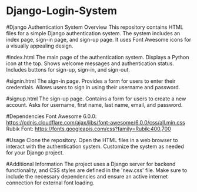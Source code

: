 # Django-Login-System

#Django Authentication System
Overview
This repository contains HTML files for a simple Django authentication system. The system includes an index page, sign-in page, and sign-up page. It uses Font Awesome icons for a visually appealing design.

#index.html
The main page of the authentication system.
Displays a Python icon at the top.
Shows welcome messages and authentication status.
Includes buttons for sign-up, sign-in, and sign-out.


#signin.html
The sign-in page.
Provides a form for users to enter their credentials.
Allows users to sign in using their username and password.


#signup.html
The sign-up page.
Contains a form for users to create a new account.
Asks for username, first name, last name, email, and password.

#Dependencies
Font Awesome 6.0.0: https://cdnjs.cloudflare.com/ajax/libs/font-awesome/6.0.0/css/all.min.css
Rubik Font: https://fonts.googleapis.com/css?family=Rubik:400,700

#Usage
Clone the repository.
Open the HTML files in a web browser to interact with the authentication system.
Customize the system as needed for your Django project.

#Additional Information
The project uses a Django server for backend functionality, and CSS styles are defined in the 'new.css' file.
Make sure to include the necessary dependencies and ensure an active internet connection for external font loading.
